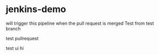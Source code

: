 # jenkins-demo
will trigger this pipeline when the pull request is merged
Test from test branch

test
pullrequest

test
ui
hi



